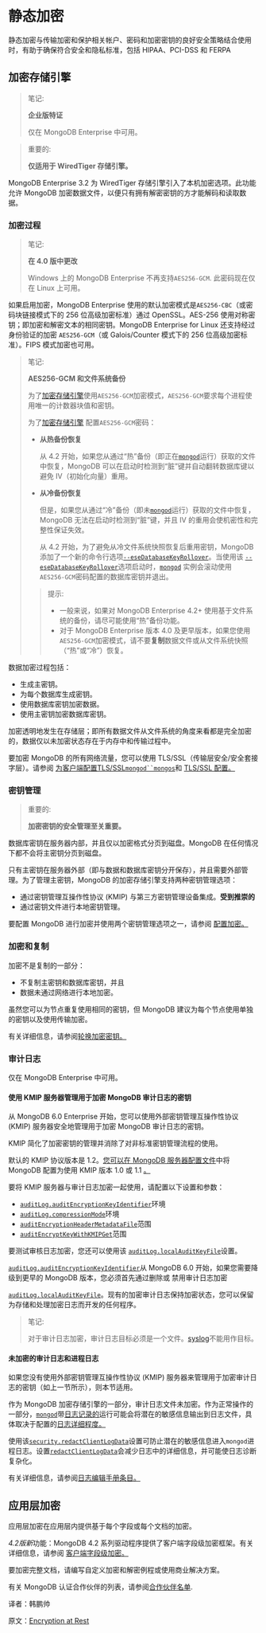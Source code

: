 # 静态加密

静态加密与传输加密和保护相关帐户、密码和加密密钥的良好安全策略结合使用时，有助于确保符合安全和隐私标准，包括 HIPAA、PCI-DSS 和 FERPA

## 加密存储引擎

> 笔记:
>
> **企业版特证**
>
> 仅在 MongoDB Enterprise 中可用。

>  重要的:
>
> **仅适用于 WiredTiger 存储引擎。**

MongoDB Enterprise 3.2 为 WiredTiger 存储引擎引入了本机加密选项。此功能允许 MongoDB 加密数据文件，以便只有拥有解密密钥的方才能解码和读取数据。

### 加密过程

> 笔记:
>
> **在 4.0 版中更改**
>
> Windows 上的 MongoDB Enterprise 不再支持`AES256-GCM`. 此密码现在仅在 Linux 上可用。

如果启用加密，MongoDB Enterprise 使用的默认加密模式是`AES256-CBC`（或密码块链接模式下的 256 位高级加密标准）通过 OpenSSL。AES-256 使用对称密钥；即加密和解密文本的相同密钥。MongoDB Enterprise for Linux 还支持经过身份验证的加密 `AES256-GCM`（或 Galois/Counter 模式下的 256 位高级加密标准）。FIPS 模式加密也可用。

> 笔记:
>
> **AES256-GCM 和文件系统备份**
>
> 为了[加密存储引擎](https://www.mongodb.com/docs/manual/core/security-encryption-at-rest/#std-label-encrypted-storage-engine)使用`AES256-GCM`加密模式，`AES256-GCM`要求每个进程使用唯一的计数器块值和密钥。
>
> 为了[加密存储引擎](https://www.mongodb.com/docs/manual/core/security-encryption-at-rest/#std-label-encrypted-storage-engine) 配置`AES256-GCM`密码：
>
> * **从热备份恢复**
>
>   从 4.2 开始，如果您从通过“热”备份（即正在[`mongod`](https://www.mongodb.com/docs/manual/reference/program/mongod/#mongodb-binary-bin.mongod)运行）获取的文件中恢复，MongoDB 可以在启动时检测到“脏”键并自动翻转数据库键以避免 IV（初始化向量）重用。
>
> * **从冷备份恢复**
>
>   但是，如果您从通过“冷”备份（即未[`mongod`](https://www.mongodb.com/docs/manual/reference/program/mongod/#mongodb-binary-bin.mongod)运行）获取的文件中恢复，MongoDB 无法在启动时检测到“脏”键，并且 IV 的重用会使机密性和完整性保证失效。
>
>   从 4.2 开始，为了避免从冷文件系统快照恢复后重用密钥，MongoDB 添加了一个新的命令行选项[`--eseDatabaseKeyRollover`](https://www.mongodb.com/docs/manual/reference/program/mongod/#std-option-mongod.--eseDatabaseKeyRollover)。当使用该 [`--eseDatabaseKeyRollover`](https://www.mongodb.com/docs/manual/reference/program/mongod/#std-option-mongod.--eseDatabaseKeyRollover)选项启动时，[`mongod`](https://www.mongodb.com/docs/manual/reference/program/mongod/#mongodb-binary-bin.mongod) 实例会滚动使用 `AES256-GCM`密码配置的数据库密钥并退出。
>
> > 提示:
> >
> > * 一般来说，如果对 MongoDB Enterprise 4.2+ 使用基于文件系统的备份，请尽可能使用“热”备份功能。
> > * 对于 MongoDB Enterprise 版本 4.0 及更早版本，如果您使用 `AES256-GCM`加密模式，请不要**复制**数据文件或从文件系统快照（“热”或“冷”）恢复。

数据加密过程包括：

- 生成主密钥。
- 为每个数据库生成密钥。
- 使用数据库密钥加密数据。
- 使用主密钥加密数据库密钥。

加密透明地发生在存储层；即所有数据文件从文件系统的角度来看都是完全加密的，数据仅以未加密状态存在于内存中和传输过程中。

要加密 MongoDB 的所有网络流量，您可以使用 TLS/SSL（传输层安全/安全套接字层）。请参阅 [为客户端](https://www.mongodb.com/docs/manual/tutorial/configure-ssl/)[配置TLS/SSL`mongod``mongos`](https://www.mongodb.com/docs/manual/tutorial/configure-ssl/)和 [TLS/SSL 配置。](https://www.mongodb.com/docs/manual/tutorial/configure-ssl-clients/)

### 密钥管理

> 重要的:
>
> **加密密钥的安全管理至关重要。**

数据库密钥在服务器内部，并且仅以加密格式分页到磁盘。MongoDB 在任何情况下都不会将主密钥分页到磁盘。

只有主密钥在服务器外部（即与数据和数据库密钥分开保存），并且需要外部管理。为了管理主密钥，MongoDB 的加密存储引擎支持两种密钥管理选项：

- 通过密钥管理互操作性协议 (KMIP) 与第三方密钥管理设备集成。**受到推崇的**
- 通过密钥文件进行本地密钥管理。

要配置 MongoDB 进行加密并使用两个密钥管理选项之一，请参阅 [配置加密。](https://www.mongodb.com/docs/manual/tutorial/configure-encryption/)

### 加密和复制

加密不是复制的一部分：

- 不复制主密钥和数据库密钥，并且
- 数据未通过网络进行本地加密。

虽然您可以为节点重复使用相同的密钥，但 MongoDB 建议为每个节点使用单独的密钥以及使用传输加密。

有关详细信息，请参阅[轮换加密密钥。](https://www.mongodb.com/docs/manual/tutorial/rotate-encryption-key/#std-label-rotate-encryption-keys)

### 审计日志

仅在 MongoDB Enterprise 中可用。

#### 使用 KMIP 服务器管理用于加密 MongoDB 审计日志的密钥

从 MongoDB 6.0 Enterprise 开始，您可以使用外部密钥管理互操作性协议 (KMIP) 服务器安全地管理用于加密 MongoDB 审计日志的密钥。

KMIP 简化了加密密钥的管理并消除了对非标准密钥管理流程的使用。

默认的 KMIP 协议版本是 1.2。[您可以在 MongoDB 服务器配置文件](https://www.mongodb.com/docs/manual/reference/configuration-options/#std-label-configuration-options)中将 MongoDB 配置为使用 KMIP 版本 1.0 或 1.1 [。](https://www.mongodb.com/docs/manual/reference/configuration-options/#std-label-configuration-options)

要将 KMIP 服务器与审计日志加密一起使用，请配置以下设置和参数：

- [`auditLog.auditEncryptionKeyIdentifier`](https://www.mongodb.com/docs/manual/reference/configuration-options/#mongodb-setting-auditLog.auditEncryptionKeyIdentifier)环境
- [`auditLog.compressionMode`](https://www.mongodb.com/docs/manual/reference/configuration-options/#mongodb-setting-auditLog.compressionMode)环境
- [`auditEncryptionHeaderMetadataFile`](https://www.mongodb.com/docs/manual/reference/parameters/#mongodb-parameter-param.auditEncryptionHeaderMetadataFile)范围
- [`auditEncryptKeyWithKMIPGet`](https://www.mongodb.com/docs/manual/reference/parameters/#mongodb-parameter-param.auditEncryptKeyWithKMIPGet)范围

要测试审核日志加密，您还可以使用该 [`auditLog.localAuditKeyFile`](https://www.mongodb.com/docs/manual/reference/configuration-options/#mongodb-setting-auditLog.localAuditKeyFile)设置。

[`auditLog.auditEncryptionKeyIdentifier`](https://www.mongodb.com/docs/manual/reference/configuration-options/#mongodb-setting-auditLog.auditEncryptionKeyIdentifier)从 MongoDB 6.0 开始，如果您需要降级到更早的 MongoDB 版本，您必须首先通过删除或 禁用审计日志加密

[`auditLog.localAuditKeyFile`](https://www.mongodb.com/docs/manual/reference/configuration-options/#mongodb-setting-auditLog.localAuditKeyFile)。现有的加密审计日志保持加密状态，您可以保留为存储和处理加密日志而开发的任何程序。

> 笔记:
>
> 对于审计日志加密，审计日志目标必须是一个文件。[syslog](https://www.mongodb.com/docs/manual/reference/glossary/#std-term-syslog)不能用作目标。

#### 未加密的审计日志和进程日志

如果您没有使用外部密钥管理互操作性协议 (KMIP) 服务器来管理用于加密审计日志的密钥（如上一节所示），则本节适用。

作为 MongoDB 加密存储引擎的一部分，审计日志文件未加密。作为正常操作的一部分，[`mongod`](https://www.mongodb.com/docs/manual/reference/program/mongod/#mongodb-binary-bin.mongod)带[日志记录的](https://www.mongodb.com/docs/manual/administration/monitoring/#std-label-monitoring-standard-loggging)运行可能会将潜在的敏感信息输出到日志文件，具体取决于配置的[日志详细程度。](https://www.mongodb.com/docs/manual/reference/log-messages/#std-label-log-messages-configure-verbosity)

使用该[`security.redactClientLogData`](https://www.mongodb.com/docs/manual/reference/configuration-options/#mongodb-setting-security.redactClientLogData)设置可防止潜在的敏感信息进入`mongod`进程日志。设置[`redactClientLogData`](https://www.mongodb.com/docs/manual/reference/configuration-options/#mongodb-setting-security.redactClientLogData)会减少日志中的详细信息，并可能使日志诊断复杂化。

有关详细信息，请参阅[日志编辑手册条目。](https://www.mongodb.com/docs/manual/administration/monitoring/#std-label-monitoring-log-redaction)

## 应用层加密

应用层加密在应用层内提供基于每个字段或每个文档的加密。

*4.2版新*功能：MongoDB 4.2 系列驱动程序提供了客户端字段级加密框架。有关详细信息，请参阅 [客户端字段级加密。](https://www.mongodb.com/docs/manual/core/csfle/#std-label-manual-csfle-feature)

要加密完整文档，请编写自定义加密和解密例程或使用商业解决方案。

有关 MongoDB 认证合作伙伴的列表，请参阅[合作伙伴名单](https://www.mongodb.com/partners/list).







译者：韩鹏帅

原文：[Encryption at Rest](https://www.mongodb.com/docs/manual/core/security-encryption-at-rest/)
